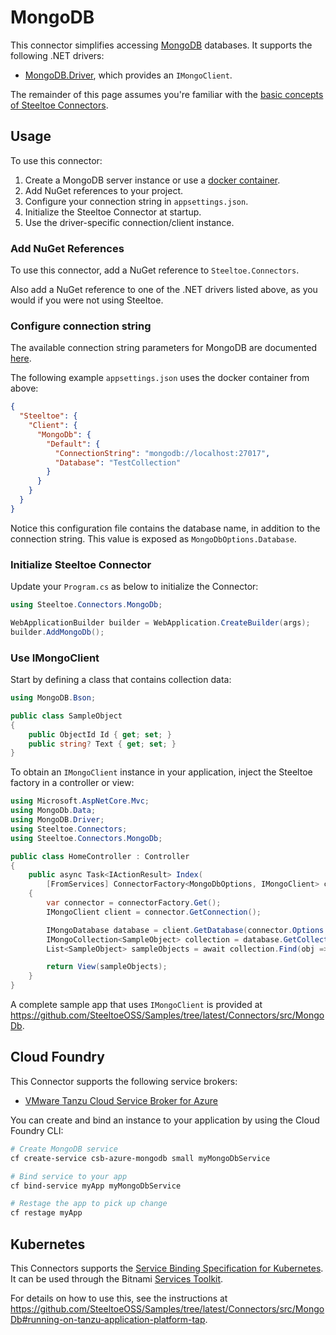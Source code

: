 # MongoDB

This connector simplifies accessing [MongoDB](https://www.mongodb.com/) databases.
It supports the following .NET drivers:
- [MongoDB.Driver](https://www.nuget.org/packages/MongoDB.Driver), which provides an `IMongoClient`.

The remainder of this page assumes you're familiar with the [basic concepts of Steeltoe Connectors](./usage.md).

## Usage

To use this connector:

1. Create a MongoDB server instance or use a [docker container](https://github.com/SteeltoeOSS/Samples/blob/main/CommonTasks.md#mongodb).
1. Add NuGet references to your project.
1. Configure your connection string in `appsettings.json`.
1. Initialize the Steeltoe Connector at startup.
1. Use the driver-specific connection/client instance.

### Add NuGet References

To use this connector, add a NuGet reference to `Steeltoe.Connectors`.

Also add a NuGet reference to one of the .NET drivers listed above, as you would if you were not using Steeltoe.

### Configure connection string

The available connection string parameters for MongoDB are documented [here](https://www.mongodb.com/docs/manual/reference/connection-string/).

The following example `appsettings.json` uses the docker container from above:

```json
{
  "Steeltoe": {
    "Client": {
      "MongoDb": {
        "Default": {
          "ConnectionString": "mongodb://localhost:27017",
          "Database": "TestCollection"
        }
      }
    }
  }
}
```

Notice this configuration file contains the database name, in addition to the connection string. This value is exposed
as `MongoDbOptions.Database`.

### Initialize Steeltoe Connector

Update your `Program.cs` as below to initialize the Connector:

```c#
using Steeltoe.Connectors.MongoDb;

WebApplicationBuilder builder = WebApplication.CreateBuilder(args);
builder.AddMongoDb();
```

### Use IMongoClient

Start by defining a class that contains collection data:
```c#
using MongoDB.Bson;

public class SampleObject
{
    public ObjectId Id { get; set; }
    public string? Text { get; set; }
}
```

To obtain an `IMongoClient` instance in your application, inject the Steeltoe factory in a controller or view:

```csharp
using Microsoft.AspNetCore.Mvc;
using MongoDb.Data;
using MongoDB.Driver;
using Steeltoe.Connectors;
using Steeltoe.Connectors.MongoDb;

public class HomeController : Controller
{
    public async Task<IActionResult> Index(
        [FromServices] ConnectorFactory<MongoDbOptions, IMongoClient> connectorFactory)
    {
        var connector = connectorFactory.Get();
        IMongoClient client = connector.GetConnection();

        IMongoDatabase database = client.GetDatabase(connector.Options.Database);
        IMongoCollection<SampleObject> collection = database.GetCollection<SampleObject>("SampleObjects");
        List<SampleObject> sampleObjects = await collection.Find(obj => true).ToListAsync();

        return View(sampleObjects);
    }
}
```

A complete sample app that uses `IMongoClient` is provided at https://github.com/SteeltoeOSS/Samples/tree/latest/Connectors/src/MongoDb.

## Cloud Foundry

This Connector supports the following service brokers:
- [VMware Tanzu Cloud Service Broker for Azure](https://docs.vmware.com/en/Tanzu-Cloud-Service-Broker-for-Azure/1.4/csb-azure/GUID-index.html)

You can create and bind an instance to your application by using the Cloud Foundry CLI:

```bash
# Create MongoDB service
cf create-service csb-azure-mongodb small myMongoDbService

# Bind service to your app
cf bind-service myApp myMongoDbService

# Restage the app to pick up change
cf restage myApp
```

## Kubernetes

This Connectors supports the [Service Binding Specification for Kubernetes](https://github.com/servicebinding/spec).
It can be used through the Bitnami [Services Toolkit](https://docs.vmware.com/en/VMware-Tanzu-Application-Platform/1.5/tap/services-toolkit-install-services-toolkit.html).

For details on how to use this, see the instructions at https://github.com/SteeltoeOSS/Samples/tree/latest/Connectors/src/MongoDb#running-on-tanzu-application-platform-tap.
